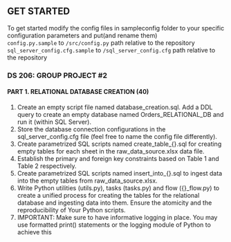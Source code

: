 ## GET STARTED
To get started modify the config files in sampleconfig folder to your specific configuration parameters and put(and rename them) <br/>
```config.py.sample``` to ```/src/config.py``` path relative to the repository<br/>
```sql_server_config.cfg.sample``` to ```/sql_server_config.cfg``` path relative to the repository

### DS 206: GROUP PROJECT #2
#### PART 1. RELATIONAL DATABASE CREATION (40)
1. Create an empty script file named database_creation.sql. Add a DDL query to 
create an empty database named Orders_RELATIONAL_DB and run it (within
SQL Server). 
2. Store the database connection configurations in the sql_server_config.cfg file 
(feel free to name the config file differently).
3. Create parametrized SQL scripts named create_table_{}.sql for creating empty 
tables for each sheet in the raw_data_source.xlsx data file. 
4. Establish the primary and foreign key constraints based on Table 1 and Table 2
respectively.
5. Create parametrized SQL scripts named insert_into_{}.sql to ingest data into the 
empty tables from raw_data_source.xlsx. 
6. Write Python utilities (utils.py), tasks (tasks.py) and flow ({}_flow.py) to create 
a unified process for creating the tables for the relational database and ingesting 
data into them. Ensure the atomicity and the reproducibility of Your Python 
scripts.
7. IMPORTANT: Make sure to have informative logging in place. You may 
use formatted print() statements or the logging module of Python to achieve 
this